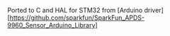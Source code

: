 Ported to C and HAL for STM32 from [Arduino driver][https://github.com/sparkfun/SparkFun_APDS-9960_Sensor_Arduino_Library]
